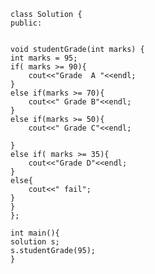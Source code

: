     class Solution {
    public:


    void studentGrade(int marks) {
    int marks = 95;
    if( marks >= 90){
        cout<<"Grade  A "<<endl;
    }
    else if(marks >= 70){
        cout<<" Grade B"<<endl;
    }
    else if(marks >= 50){
        cout<<" Grade C"<<endl;

    }
    else if( marks >= 35){
        cout<<"Grade D"<<endl;
    }
    else{
        cout<<" fail";
    }
    }
    };

    int main(){
    solution s;
    s.studentGrade(95);
    }
